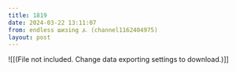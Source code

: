 ```yaml
---
title: 1819
date: 2024-03-22 13:11:07
from: endless шизing ⍼ (channel1162404975)
layout: post
---
```


![[(File not included. Change data exporting settings to download.)]]


